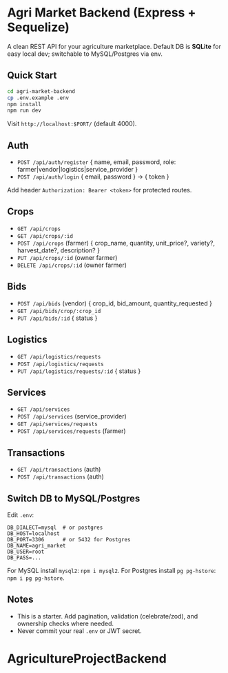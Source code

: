 # Agri Market Backend (Express + Sequelize)

A clean REST API for your agriculture marketplace. Default DB is **SQLite** for easy local dev; switchable to MySQL/Postgres via env.

## Quick Start
```bash
cd agri-market-backend
cp .env.example .env
npm install
npm run dev
```
Visit `http://localhost:$PORT/` (default 4000).

## Auth
- `POST /api/auth/register` { name, email, password, role: farmer|vendor|logistics|service_provider }
- `POST /api/auth/login` { email, password } → { token }

Add header `Authorization: Bearer <token>` for protected routes.

## Crops
- `GET /api/crops`
- `GET /api/crops/:id`
- `POST /api/crops` (farmer) { crop_name, quantity, unit_price?, variety?, harvest_date?, description? }
- `PUT /api/crops/:id` (owner farmer)
- `DELETE /api/crops/:id` (owner farmer)

## Bids
- `POST /api/bids` (vendor) { crop_id, bid_amount, quantity_requested }
- `GET /api/bids/crop/:crop_id`
- `PUT /api/bids/:id` { status }

## Logistics
- `GET /api/logistics/requests`
- `POST /api/logistics/requests`
- `PUT /api/logistics/requests/:id` { status }

## Services
- `GET /api/services`
- `POST /api/services` (service_provider)
- `GET /api/services/requests`
- `POST /api/services/requests` (farmer)

## Transactions
- `GET /api/transactions` (auth)
- `POST /api/transactions` (auth)

## Switch DB to MySQL/Postgres
Edit `.env`:
```
DB_DIALECT=mysql  # or postgres
DB_HOST=localhost
DB_PORT=3306      # or 5432 for Postgres
DB_NAME=agri_market
DB_USER=root
DB_PASS=...
```
For MySQL install `mysql2`: `npm i mysql2`. For Postgres install `pg pg-hstore`: `npm i pg pg-hstore`.

## Notes
- This is a starter. Add pagination, validation (celebrate/zod), and ownership checks where needed.
- Never commit your real `.env` or JWT secret.
# AgricultureProjectBackend
